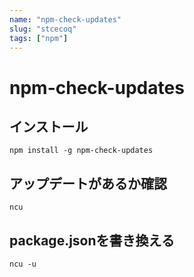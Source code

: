 ```yaml
---
name: "npm-check-updates"
slug: "stcecoq"
tags: ["npm"]
---
```


# npm-check-updates

## インストール

```
npm install -g npm-check-updates
```

## アップデートがあるか確認

```
ncu
```

## package.jsonを書き換える

```
ncu -u
```

